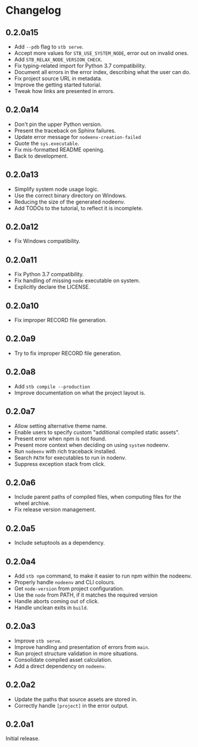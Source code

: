 # Changelog

## 0.2.0a15

- Add `--pdb` flag to `stb serve`.
- Accept more values for `STB_USE_SYSTEM_NODE`, error out on invalid ones.
- Add `STB_RELAX_NODE_VERSION_CHECK`.
- Fix typing-related import for Python 3.7 compatibility.
- Document all errors in the error index, describing what the user can do.
- Fix project source URL in metadata.
- Improve the getting started tutorial.
- Tweak how links are presented in errors.

## 0.2.0a14

- Don't pin the upper Python version.
- Present the traceback on Sphinx failures.
- Update error message for `nodeenv-creation-failed`
- Quote the `sys.executable`.
- Fix mis-formatted README opening.
- Back to development.

## 0.2.0a13

- Simplify system node usage logic.
- Use the correct binary directory on Windows.
- Reducing the size of the generated nodeenv.
- Add TODOs to the tutorial, to reflect it is incomplete.

## 0.2.0a12

- Fix Windows compatibility.

## 0.2.0a11

- Fix Python 3.7 compatibility.
- Fix handling of missing `node` executable on system.
- Explicitly declare the LICENSE.

## 0.2.0a10

- Fix improper RECORD file generation.

## 0.2.0a9

- Try to fix improper RECORD file generation.

## 0.2.0a8

- Add `stb compile --production`
- Improve documentation on what the project layout is.

## 0.2.0a7

- Allow setting alternative theme name.
- Enable users to specify custom "additional compiled static assets".
- Present error when npm is not found.
- Present more context when deciding on using `system` nodeenv.
- Run `nodeenv` with rich traceback installed.
- Search `PATH` for executables to run in nodenv.
- Suppress exception stack from click.

## 0.2.0a6

- Include parent paths of compiled files, when computing files for the wheel
  archive.
- Fix release version management.

## 0.2.0a5

- Include setuptools as a dependency.

## 0.2.0a4

- Add `stb npm` command, to make it easier to run npm within the nodeenv.
- Properly handle `nodeenv` and CLI colours.
- Get `node-version` from project configuration.
- Use the `node` from PATH, if it matches the required version
- Handle aborts coming out of click.
- Handle unclean exits in `build`.

## 0.2.0a3

- Improve `stb serve`.
- Improve handling and presentation of errors from `main`.
- Run project structure validation in more situations.
- Consolidate compiled asset calculation.
- Add a direct dependency on `nodeenv`.

## 0.2.0a2

- Update the paths that source assets are stored in.
- Correctly handle `[project]` in the error output.

## 0.2.0a1

Initial release.
